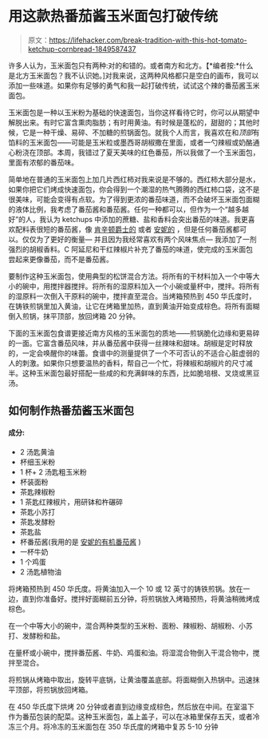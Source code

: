 # 用这款热番茄酱玉米面包打破传统

> 原文：<https://lifehacker.com/break-tradition-with-this-hot-tomato-ketchup-cornbread-1849587437>

许多人认为，玉米面包只有两种:对的和错的。或者南方和北方。【*编者按:*什么是北方玉米面包？我不认识她。]对我来说，这两种风格都只是空白的画布，我可以添加一些味道。如果你有足够的勇气和我一起打破传统，试试这个辣的番茄酱玉米面包。



玉米面包是一种以玉米粉为基础的快速面包，当你这样看待它时，你可以从期望中解脱出来。有时它富含熏肉脂肪；有时用黄油。有时候是蓬松的，甜甜的；其他时候，它是一种干燥、易碎、不加糖的煎锅面包。就我个人而言，我喜欢在和*顶部*有馅料的玉米面包——可能是玉米粒或墨西哥胡椒撒在里面，或者一勺辣椒或奶酪通心粉浇在顶部。本周，我错过了夏天美味的红色番茄，所以我做了一个玉米面包，里面有浓郁的番茄味。

简单地在普通的玉米面包上加几片西红柿对我来说是不够的。西红柿大部分是水，如果你把它们烤成快速面包，你会得到一个潮湿的热气腾腾的西红柿口袋，这不是很美味，可能会变得有点软。为了得到更浓的番茄味道，而不会破坏玉米面包面糊的液体比例，我考虑了番茄酱和番茄酱。任何一种都可以，但作为一个“越多越好”的人，我认为 ketchups 中添加的蔗糖、盐和香料会突出番茄的味道。我更喜欢配料表很短的番茄酱，像 [肯辛顿爵士的](https://www.freshdirect.com/pdp.jsp?catId=gro_condi_ketch&productId=gro_pid_4009541&region_id=0000200601&gclid=CjwKCAjwvsqZBhAlEiwAqAHElXnMLtSijX5xXYomlsTJ701QdlbDlyqQK-RFO3-4VXat4x1SUVTLghoCtuMQAvD_BwE) 或者 [安妮的](https://www.annies.com/products/organic-ketchup) ，但是任何番茄酱都可以。仅仅为了更好的衡量— 并且因为我经常喜欢有两个风味焦点— 我添加了一剂强烈的胡椒香料。C 阿延尼和干红辣椒片补充了番茄的味道，使完成的玉米面包尝起来更像番茄，而不是番茄酱。

要制作这种玉米面包，使用典型的松饼混合方法。将所有的干材料加入一个中等大小的碗中，用搅拌器搅拌。将所有的湿原料加入一个小碗或量杯中，搅拌。将所有的湿原料一次倒入干原料的碗中，搅拌直至混合。当烤箱预热到 450 华氏度时，在铸铁煎锅里加入黄油，让它在烤箱里加热，直到黄油开始变成棕色。将所有面糊倒入煎锅，抹平顶部，放回烤箱 20 分钟。

下面的玉米面包食谱更接近南方风格的玉米面包的质地——煎锅脆化边缘和更易碎的一面。它富含番茄风味，并从番茄酱中获得一丝辣味和甜味。胡椒是定时释放的，一定会唤醒你的味蕾。食谱中的测量提供了一个不可否认的不适合心脏虚弱的人的刺激。如果你只想要温热的香料，帮自己一个忙，将辣椒和胡椒片的尺寸减半。这种玉米面包最好搭配一些咸的和充满鲜味的东西，比如脆培根、叉烧或黑豆汤。

## 如何制作热番茄酱玉米面包

#### 成分:

*   2 汤匙黄油
*   杯细玉米粉
*   1 杯+ 2 汤匙粗玉米粉
*   杯装面粉
*   茶匙辣椒粉
*   1 茶匙红辣椒片，用研钵和杵碾碎
*   茶匙小苏打
*   茶匙发酵粉
*   茶匙盐
*   杯番茄酱(我用的是 [安妮的有机番茄酱](https://www.annies.com/products/organic-ketchup) )
*   一杯牛奶
*   1 个鸡蛋
*   2 汤匙植物油

将烤箱预热到 450 华氏度。将黄油加入一个 10 或 12 英寸的铸铁煎锅。放在一边，直到你准备好。搅拌好面糊前五分钟，将煎锅放入烤箱预热，将黄油稍微烤成棕色。

在一个中等大小的碗中，混合两种类型的玉米粉、面粉、辣椒粉、胡椒粉、小苏打、发酵粉和盐。

在量杯或小碗中，搅拌番茄酱、牛奶、鸡蛋和油。将湿混合物倒入干混合物中，搅拌至混合。

将煎锅从烤箱中取出，旋转平底锅，让黄油覆盖底部。将面糊倒入热锅中。迅速抹平顶部，将煎锅放回烤箱。

在 450 华氏度下烘烤 20 分钟或者直到边缘变成棕色，然后放在中间。在室温下作为番茄包装的配菜。这种玉米面包，盖上盖子，可以在冰箱里保存五天，或者冷冻三个月。将冷冻的玉米面包在 350 华氏度的烤箱中复苏 5-10 分钟